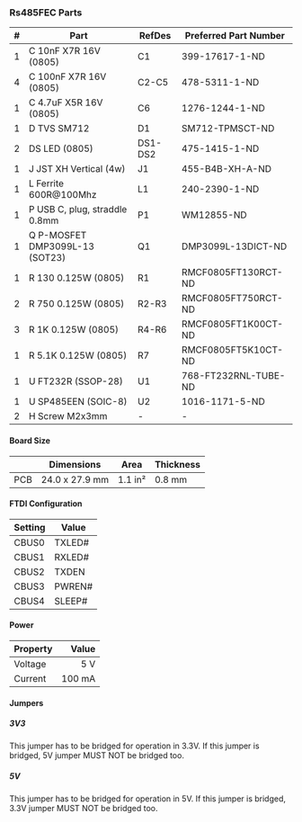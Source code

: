 ### Rs485FEC Parts

|  # | Part                                      | RefDes  | Preferred Part Number      |
|---:|-------------------------------------------|---------|----------------------------|
|  1 | C 10nF X7R 16V (0805)                     | C1      | 399-17617-1-ND             |
|  4 | C 100nF X7R 16V (0805)                    | C2-C5   | 478-5311-1-ND              |
|  1 | C 4.7uF X5R 16V (0805)                    | C6      | 1276-1244-1-ND             |
|  1 | D TVS SM712                               | D1      | SM712-TPMSCT-ND            |
|  2 | DS LED (0805)                             | DS1-DS2 | 475-1415-1-ND              |
|  1 | J JST XH Vertical (4w)                    | J1      | 455-B4B-XH-A-ND            |
|  1 | L Ferrite 600R@100Mhz                     | L1      | 240-2390-1-ND              |
|  1 | P USB C, plug, straddle 0.8mm             | P1      | WM12855-ND                 |
|  1 | Q P-MOSFET DMP3099L-13 (SOT23)            | Q1      | DMP3099L-13DICT-ND         |
|  1 | R 130 0.125W (0805)                       | R1      | RMCF0805FT130RCT-ND        |
|  2 | R 750 0.125W (0805)                       | R2-R3   | RMCF0805FT750RCT-ND        |
|  3 | R 1K 0.125W (0805)                        | R4-R6   | RMCF0805FT1K00CT-ND        |
|  1 | R 5.1K 0.125W (0805)                      | R7      | RMCF0805FT5K10CT-ND        |
|  1 | U FT232R (SSOP-28)                        | U1      | 768-FT232RNL-TUBE-ND       |
|  1 | U SP485EEN (SOIC-8)                       | U2      | 1016-1171-5-ND             |
|  2 | H Screw M2x3mm                            | -       | -                          |


#### Board Size

|       |      Dimensions | Area    | Thickness |
|-------|-----------------|---------|-----------|
| PCB   |  24.0 x 27.9 mm | 1.1 in² |    0.8 mm |


#### FTDI Configuration

| Setting | Value  |
|---------|--------|
| CBUS0   | TXLED# |
| CBUS1   | RXLED# |
| CBUS2   | TXDEN  |
| CBUS3   | PWREN# |
| CBUS4   | SLEEP# |


#### Power

| Property | Value  |
|----------|-------:|
| Voltage  |    5 V |
| Current  | 100 mA |


#### Jumpers

##### 3V3

This jumper has to be bridged for operation in 3.3V. If this jumper is bridged,
5V jumper MUST NOT be bridged too.

##### 5V

This jumper has to be bridged for operation in 5V. If this jumper is bridged,
3.3V jumper MUST NOT be bridged too.
